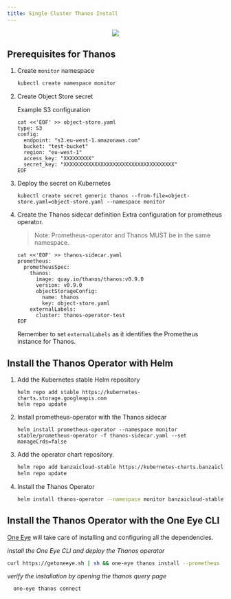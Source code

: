 ```yaml
---
title: Single Cluster Thanos Install
---
```


<p align="center"><img src="../../img/thanos-single-cluster.png" ></p>

## Prerequisites for Thanos

1. Create `monitor` namespace
    ```bash
    kubectl create namespace monitor
    ```

1. Create Object Store secret

    Example S3 configuration
    ```
    cat <<'EOF' >> object-store.yaml
    type: S3
    config:
      endpoint: "s3.eu-west-1.amazonaws.com"
      bucket: "test-bucket"
      region: "eu-west-1"
      access_key: "XXXXXXXXX"
      secret_key: "XXXXXXXXXXXXXXXXXXXXXXXXXXXXXXXXXXXX"
    EOF
    ```

1. Deploy the secret on Kubernetes
    ```
    kubectl create secret generic thanos --from-file=object-store.yaml=object-store.yaml --namespace monitor
    ```

1. Create the Thanos sidecar definition
    Extra configuration for prometheus operator.
    
    > Note: Prometheus-operator and Thanos MUST be in the same namespace.
    ```
    cat <<'EOF' >> thanos-sidecar.yaml
    prometheus:
      prometheusSpec:
        thanos:
          image: quay.io/thanos/thanos:v0.9.0
          version: v0.9.0
          objectStorageConfig:
            name: thanos
            key: object-store.yaml
        externalLabels: 
          cluster: thanos-operator-test
    EOF
    ```

    Remember to set `externalLabels` as it identifies the Prometheus instance for Thanos.


## Install the Thanos Operator with Helm


1. Add the Kubernetes stable Helm repository
    ```
    helm repo add stable https://kubernetes-charts.storage.googleapis.com
    helm repo update
    ```

1. Install prometheus-operator with the Thanos sidecar
    ```
    helm install prometheus-operator --namespace monitor stable/prometheus-operator -f thanos-sidecar.yaml --set manageCrds=false
    ```

1. Add the operator chart repository.
    ```bash
    helm repo add banzaicloud-stable https://kubernetes-charts.banzaicloud.com
    helm repo update
    ```
1. Install the Thanos Operator
    ```bash
    helm install thanos-operator --namespace monitor banzaicloud-stable/thanos-operator --set manageCrds=false
   ```
   
 ## Install the Thanos Operator with the One Eye CLI

 [One Eye](/docs/one-eye/overview/) will take care of installing and configuring all the dependencies.

  *install the One Eye CLI and deploy the Thanos operator*
 ```bash
 curl https://getoneeye.sh | sh && one-eye thanos install --prometheus --secret one-eye/object-store.yaml
 ```

  *verify the installation by opening the thanos query page*
 ```bash
   one-eye thanos connect
 ```
